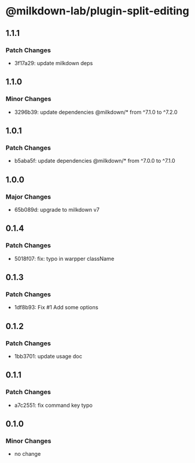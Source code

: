 # @milkdown-lab/plugin-split-editing

## 1.1.1

### Patch Changes

- 3f17a29: update milkdown deps

## 1.1.0

### Minor Changes

- 3296b39: update dependencies @milkdown/\* from ^7.1.0 to ^7.2.0

## 1.0.1

### Patch Changes

- b5aba5f: update dependencies @milkdown/\* from ^7.0.0 to ^7.1.0

## 1.0.0

### Major Changes

- 65b089d: upgrade to milkdown v7

## 0.1.4

### Patch Changes

- 5018f07: fix: typo in warpper className

## 0.1.3

### Patch Changes

- 1df8b93: Fix #1
  Add some options

## 0.1.2

### Patch Changes

- 1bb3701: update usage doc

## 0.1.1

### Patch Changes

- a7c2551: fix command key typo

## 0.1.0

### Minor Changes

- no change

